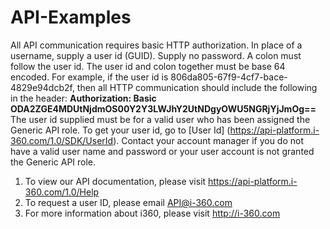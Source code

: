 API-Examples
============
All API communication requires basic HTTP authorization. In place of a username, supply a user id (GUID). Supply no password.
A colon must follow the user id. The user id and colon together must be base 64 encoded. For example, if the user id is 806da805-67f9-4cf7-bace-4829e94dcb2f, then all HTTP communication should include the following in the header:
**Authorization: Basic ODA2ZGE4MDUtNjdmOS00Y2Y3LWJhY2UtNDgyOWU5NGRjYjJmOg==**
The user id supplied must be for a valid user who has been assigned the Generic API role. To get your user id, go to [User Id] (https://api-platform.i-360.com/1.0/SDK/UserId). Contact your account manager if you do not have a valid user name and password or your user account is not granted the Generic API role.

1. To view our API documentation, please visit https://api-platform.i-360.com/1.0/Help
2. To request a user ID, please email API@i-360.com
3. For more information about i360, please visit http://i-360.com
